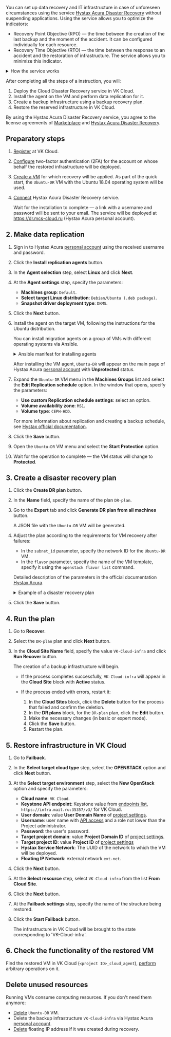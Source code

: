 You can set up data recovery and IT infrastructure in case of unforeseen circumstances using the service [Hystax Acura Disaster Recovery](https://msk.cloud.vk.com/app/en/services/marketplace/v2/apps/service/440568b5-e418-431f-9d43-e54eb20ee05a/latest/info) without suspending applications. Using the service allows you to optimize the indicators:

- Recovery Point Objective (RPO) — the time between the creation of the last backup and the moment of the accident. It can be configured individually for each resource.
- Recovery Time Objective (RTO) — the time between the response to an accident and the restoration of infrastructure. The service allows you to minimize this indicator.

<details>
  <summary>How the service works</summary>

1. Agents are installed on target VMs to synchronize with Hystax Acura.
1. Data replication is performed for synchronized VMs. If necessary, the VM backup schedule is configured.
1. A disaster recovery plan is created: a description of the infrastructure and a set of instructions for recreating a business application in the VK Cloud. It is possible to create several plans. To reduce the RPO value, disaster recovery plans must be kept up to date.
1. A backup infrastructure is created based on the plan.
1. In case of emergency situations, the backup infrastructure takes over the entire load.

</details>

After completing all the steps of a instruction, you will:

1. Deploy the Cloud Disaster Recovery service in VK Cloud.
1. Install the agent on the VM and perform data replication for it.
1. Create a backup infrastructure using a backup recovery plan.
1. Restore the reserved infrastructure in VK Cloud.

By using the Hystax Acura Disaster Recovery service, you agree to the license agreements of [Marketplace](/ru/intro/start/legal/marketplace "change-lang") and [Hystax Acura Disaster Recovery](https://хст.рф/terms-of-use).

## Preparatory steps

1. [Register](/en/intro/start/account-registration) at VK Cloud.
1. [Configure](/en/tools-for-using-services/vk-cloud-account/service-management/account-manage/manage-2fa) two-factor authentication (2FA) for the account on whose behalf the restored infrastructure will be deployed.
1. [Create a VM](/en/computing/iaas/service-management/vm/vm-create) for which recovery will be applied. As part of the quick start, the `Ubuntu-DR` VM with the Ubuntu 18.04 operating system will be used.
1. [Connect](../../service-management/pr-instance-add) Hystax Acura Disaster Recovery service.

   Wait for the installation to complete — a link with a username and password will be sent to your email. The service will be deployed at https://dr.mcs-cloud.ru (Hystax Acura personal account).

## 2. Make data replication

1. Sign in to Hystax Acura [personal account](https://dr.mcs-cloud.ru) using the received username and password.
1. Click the **Install replication agents** button.
1. In the **Agent selection** step, select **Linux** and click **Next**.
1. At the **Agent settings** step, specify the parameters:

   - **Machines group**: `Default`.
   - **Select target Linux distribution**: `Debian/Ubuntu (.deb package)`.
   - **Snapshot driver deployment type**: `DKMS`.

1. Click the **Next** button.
1. Install the agent on the target VM, following the instructions for the Ubuntu distribution.

   <info>

   You can install migration agents on a group of VMs with different operating systems via Ansible.

   </info>

   <details>
     <summary>Ansible manifest for installing agents</summary>

   ```yaml
   - hosts: all
     vars:
       ansible_ssh_pipelining: true

     tasks:
       - name: Generate URL rpm
         set_fact:
           download_url: "https://{{ acura_host }}/linux_agent/{{ customer_id }}?dist_type=rpm&platform=x64"
           remote_path: /tmp/hlragent.rpm
         when: ansible_os_family == "RedHat"

       - name: Generate URL deb
         set_fact:
           download_url: "https://{{ acura_host }}/linux_agent/{{ customer_id }}?dist_type=deb&platform=x64"
           remote_path: /tmp/hlragent.deb
         when: ansible_os_family == "Debian"

       - name: Download agent
         get_url:
           url: "{{ download_url }}"
           dest: "{{ remote_path }}"
           mode: 0644
           validate_certs: no
           timeout: 300
         become: yes

       - name: Install Hystax Linux Replication Agent from rpm package
         yum:
           name: "{{ remote_path }}"
           state: present
         become: yes
         when: ansible_os_family == "RedHat"

       - name: Install Hystax Linux Replication Agent from deb package
         apt:
           deb: "{{ remote_path }}"
           state: present
         become: yes
         when: ansible_os_family == "Debian"

       - name: Remove package file
         file:
           path: "{{ remote_path }}"
           state: absent
         become: yes
   ```

   </details>

   After installing the VM agent, `Ubuntu-DR` will appear on the main page of Hystax Acura [personal account](https://dr.mcs-cloud.ru) with **Unprotected** status.

1. Expand the `Ubuntu-DR` VM menu in the **Machines Groups** list and select the **Edit Replication schedule** option. In the window that opens, specify the parameters:

   - **Use custom Replication schedule settings**: select an option.
   - **Volume availability zone**: `MS1`.
   - **Volume type**: `CEPH-HDD`.

   <info>

   For more information about replication and creating a backup schedule, see [Hystax official documentation](https://hystax.com/documentation/dr/dr_overview.html#edit-replication-settings-schedule).

   </info>

1. Click the **Save** button.
1. Open the `Ubuntu-DR` VM menu and select the **Start Protection** option.
1. Wait for the operation to complete — the VM status will change to **Protected**.

## 3. Create a disaster recovery plan

1. Click the **Create DR plan** button.
1. In the **Name** field, specify the name of the plan `DR-plan`.
1. Go to the **Expert** tab and click **Generate DR plan from all machines** button.

   A JSON file with the `Ubuntu-DR` VM will be generated.

1. Adjust the plan according to the requirements for VM recovery after failures:

    - In the `subnet_id` parameter, specify the network ID for the `Ubuntu-DR` VM.
    - In the `flavor` parameter, specify the name of the VM template, specify it using the `openstack flavor list` command.

    Detailed description of the parameters in the official documentation [Hystax Acura](https://hystax.com/documentation/live-migration/migration_overview.html#migration-plan-syntax).

    <details>
    <summary>Example of a disaster recovery plan</summary>

    This plan describes two VMs and the subnet in which the migrated VMs will be deployed.

    ```JSON
    {
      "subnets": {
        "subnet_0": {
          "name": "subnet_0",
          "cidr": "10.0.1.0/24",
          "subnet_id": "2aebd081-44a8-480f-xxxx-yyyyyyyyyyyy"
        }
      },
      "devices": {
        "ubuntu01": {
          "id": "ec09a435-3389-d19f-4cf4-zzzzzzzzzzz",
          "security_groups": [
            "default_all"
          ],
          "availability_zone": "MS1",
          "rank": 0,
          "flavor": "Standard-4-8-80",
          "ports": [
            {
              "name": "port_0",
              "ip": "10.0.1.23",
              "floating_ip": true,
              "subnet": "subnet_0"
            }
          ]
        },
        "centos01": {
          "id": "a40d5ef3-e244-dab5-9df0-aaaaaaaaaaaa",
          "security_groups": [
            "default_all"
          ],
          "availability_zone": "DP1",
          "rank": 0,
          "flavor": "Standard-4-8-80",
          "ports": [
            {
              "name": "port_0",
              "ip": "10.0.1.27",
              "floating_ip": true,
              "subnet": "subnet_0"
            }
          ]
        }
      }
    }
    ```

    </details>

1. Click the **Save** button.

## 4. Run the plan

1. Go to **Recover**.
1. Select the `DR-plan` plan and click **Next** button.
1. In the **Cloud Site Name** field, specify the value `VK-Cloud-infra` and click **Run Recover** button.

   The creation of a backup infrastructure will begin.

   - If the process completes successfully, `VK-Cloud-infra` will appear in the **Cloud Site** block with **Active** status.
   - If the process ended with errors, restart it:

     1. In the **Cloud Sites** block, click the **Delete** button for the process that failed and confirm the deletion.
     1. In the **DR plans** block, for the `DR-plan` plan, click the **Edit** button.
     1. Make the necessary changes (in basic or expert mode).
     1. Click the **Save** button.
     1. Restart the plan.

</info>

## 5. Restore infrastructure in VK Cloud

1. Go to **Failback**.
1. In the **Select target cloud type** step, select the **OPENSTACK** option and click **Next** button.
1. At the **Select target environment** step, select the **New OpenStack** option and specify the parameters:

   - **Cloud name**: `VK Cloud`.
   - **Keystone API endpoint**: Keystone value from [endpoints list](https://msk.cloud.vk.com/app/mcs3723876490/project/endpoints), `https://infra.mail.ru:35357/v3/` for VK Cloud.
   - **User domain**: value **User Domain Name** of [project settings](https://msk.cloud.vk.com/app/project/keys).
   - **Username**: user name with [API access](/en/tools-for-using-services/api/rest-api/enable-api) and a role not lower than the Project administrator.
   - **Password**: the user's password.
   - **Target project domain**: value **Project Domain ID** of [project settings](https://msk.cloud.vk.com/app/project/keys).
   - **Target project ID**: value **Project ID** of [project settings](https://msk.cloud.vk.com/app/project/keys)
   - **Hystax Service Network**: The UUID of the network to which the VM will be deployed.
   - **Floating IP Network**: external network `ext-net`.

1. Click the **Next** button.
1. At the **Select resource** step, select `VK-Cloud-infra` from the list **From Cloud Site**.
1. Click the **Next** button.
1. At the **Failback settings** step, specify the name of the structure being restored.
1. Click the **Start Failback** button.

   The infrastructure in VK Cloud will be brought to the state corresponding to 'VK-Cloud-infra'.

## 6. Check the functionality of the restored VM

Find the restored VM in VK Cloud (`<project ID>_cloud_agent`), [perform](/en/computing/iaas/service-management/vm/vm-manage) arbitrary operations on it.

## Delete unused resources

Running VMs consume computing resources. If you don't need them anymore:

- [Delete](/en/computing/iaas/service-management/vm/vm-manage#delete_vm) `Ubuntu-DR` VM.
- Delete the backup infrastructure `VK-Cloud-infra` via Hystax Acura [personal account](https://dr.mcs-cloud.ru).
- [Delete](/en/networks/vnet/service-management/ip/floating-ip#removing_floating_ip_address_from_the_project) floating IP address if it was created during recovery.
